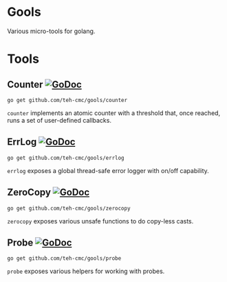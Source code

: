 # Gools

Various micro-tools for golang.

# Tools

## Counter [![GoDoc](http://img.shields.io/badge/go-documentation-blue.svg?style=plastic)](http://godoc.org/github.com/teh-cmc/gools/counter)

`go get github.com/teh-cmc/gools/counter`

`counter` implements an atomic counter with a threshold that, once reached, runs a set of user-defined callbacks.

## ErrLog [![GoDoc](http://img.shields.io/badge/go-documentation-blue.svg?style=plastic)](http://godoc.org/github.com/teh-cmc/gools/errlog)

`go get github.com/teh-cmc/gools/errlog`

`errlog` exposes a global thread-safe error logger with on/off capability.

## ZeroCopy [![GoDoc](http://img.shields.io/badge/go-documentation-blue.svg?style=plastic)](http://godoc.org/github.com/teh-cmc/gools/zerocopy)

`go get github.com/teh-cmc/gools/zerocopy`

`zerocopy` exposes various unsafe functions to do copy-less casts.

## Probe [![GoDoc](http://img.shields.io/badge/go-documentation-blue.svg?style=plastic)](http://godoc.org/github.com/teh-cmc/gools/probe)

`go get github.com/teh-cmc/gools/probe`

`probe` exposes various helpers for working with probes.
